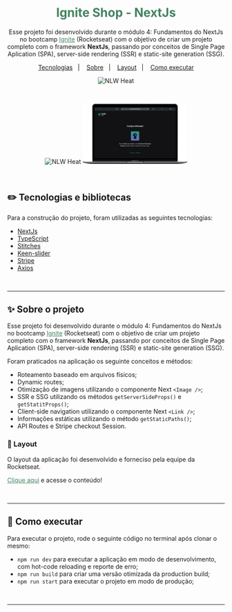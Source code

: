 <h1 align="center" style="color: rgba(68, 131, 97, 1);">Ignite Shop - NextJs</h1>
<p align="center">
    Esse projeto foi desenvolvido durante o módulo 4: Fundamentos do NextJs no bootcamp <a href="https://lp.rocketseat.com.br/ignite?&&" style="color: rgba(68, 131, 97, 1); text-decoration: underline;">Ignite</a> (Rocketseat) com o objetivo de criar um projeto completo com o framework <strong>NextJs</strong>, passando por conceitos de Single Page Aplication (SPA), server-side rendering (SSR) e static-site generation (SSG).
  </p>

<p align="center">
  <a href="#-tecnologias-e-bibliotecas">Tecnologias</a>&nbsp;&nbsp;&nbsp;|&nbsp;&nbsp;&nbsp;
  <a href="#-sobre-o-projeto">Sobre</a>&nbsp;&nbsp;&nbsp;|&nbsp;&nbsp;&nbsp;
  <a href="#-layout">Layout</a>&nbsp;&nbsp;&nbsp;|&nbsp;&nbsp;&nbsp;
  <a href="#-como-executar">Como executar</a>
</p>

<p align="center">
  <img src="https://img.shields.io/static/v1?label=Rocketseat&message=Ignite&color=8257E5&labelColor=000000" alt="NLW Heat"/>
</p>

<br>

<p align="center">
  <img alt="NLW Heat" src="./src/assets/compra.gif" width="48%">
  <img alt="NLW Heat" src="./src/assets/sucesso-print.png" width="48%">
</p>

<br>

## ✏️ Tecnologias e bibliotecas

Para a construção do projeto, foram utilizadas as seguintes tecnologias:

- [NextJs](https://nextjs.org/)
- [TypeScript](https://www.typescriptlang.org/)
- [Stitches](https://stitches.dev/)
- [Keen-slider](https://keen-slider.io/)
- [Stripe](https://stripe.com/docs)
- [Axios](https://axios-http.com/docs/intro)

<br>

---

## ✨ Sobre o projeto

Esse projeto foi desenvolvido durante o módulo 4: Fundamentos do NextJs no bootcamp <a href="https://lp.rocketseat.com.br/ignite?&&" style="color: rgba(68, 131, 97, 1); text-decoration: underline;">Ignite</a> (Rocketseat) com o objetivo de criar um projeto completo com o framework <strong>NextJs</strong>, passando por conceitos de Single Page Aplication (SPA), server-side rendering (SSR) e static-site generation (SSG).

Foram praticados na aplicação os seguinte conceitos e métodos:

- Roteamento baseado em arquivos físicos;
- Dynamic routes;
- Otimização de imagens utilizando o componente Next `<Image />`;
- SSR e SSG utilizando os métodos `getServerSideProps()` e `getStatitProps()`;
- Client-side navigation utilizando o componente Next `<Link />`;
- Informações estáticas utilizando o método `getStaticPaths()`;
- API Routes e Stripe checkout Session.

### 💄 Layout

O layout da aplicação foi desenvolvido e forneciso pela equipe da Rocketseat.

<a href="https://www.figma.com/file/OIJJEW24DFiJO6XLqHw2DM/Ignite-Shop/duplicate" style="color: rgba(68, 131, 97, 1); text-decoration: underline;">Clique aqui</a> e acesse o conteúdo!

<br>

---

## 📄 Como executar

Para executar o projeto, rode o seguinte código no terminal após clonar o mesmo:

- `npm run dev` para executar a aplicação em modo de desenvolvimento, com hot-code reloading e reporte de erro;
- `npm run build` para criar uma versão otimizada da production build;
- `npm run start` para executar o projeto em modo de produção;

<br>

---
